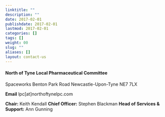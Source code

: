 ```yaml
---
linktitle: ""
description: ""
date: 2017-02-01
publishdate: 2017-02-01
lastmod: 2017-02-01
categories: []
tags: []
weight: 00
slug: ""
aliases: []
layout: contact-us
---
```


<h4>North of Tyne Local Pharmaceutical Committee</h4>
Spaceworks
Benton Park Road
Newcastle-Upon-Tyne
NE7 7LX

<b>Email</b>  lpc[at]northoftynelpc.com

<b>Chair:</b>  Keith Kendall
<b>Chief Officer:</b>  Stephen Blackman
<b>Head of Services & Support:</b>  Ann Gunning
